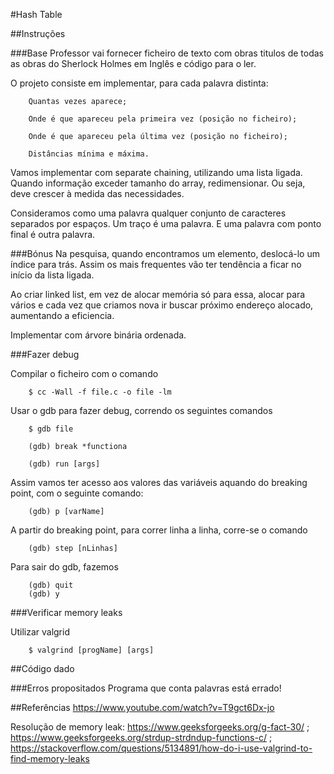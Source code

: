 #Hash Table

##Instruções

###Base
Professor vai fornecer ficheiro de texto com obras titulos de todas as obras do Sherlock Holmes em Inglês e código para o ler.

O projeto consiste em implementar, para cada palavra distinta:

		Quantas vezes aparece;

		Onde é que apareceu pela primeira vez (posição no ficheiro);

		Onde é que apareceu pela última vez (posição no ficheiro);

		Distâncias mínima e máxima.

Vamos implementar com separate chaining, utilizando uma lista ligada.
Quando informação exceder tamanho do array, redimensionar. Ou seja, deve crescer à medida das necessidades.

Consideramos como uma palavra qualquer conjunto de caracteres separados por espaços. Um traço é uma palavra. E uma palavra com ponto final é outra palavra.

###Bónus
Na pesquisa, quando encontramos um elemento, deslocá-lo um índice para trás. Assim os mais frequentes vão ter tendência a ficar no início da lista ligada.

Ao criar linked list, em vez de alocar memória só para essa, alocar para vários e cada vez que criamos nova ir buscar próximo endereço alocado, aumentando a eficiencia.

Implementar com árvore binária ordenada.

###Fazer debug

Compilar o ficheiro com o comando

		$ cc -Wall -f file.c -o file -lm

Usar o gdb para fazer debug, correndo os seguintes comandos

		$ gdb file

		(gdb) break *functiona

		(gdb) run [args]

Assim vamos ter acesso aos valores das variáveis aquando do breaking point, com o seguinte comando:

		(gdb) p [varName]

A partir do breaking point, para correr linha a linha, corre-se o comando

		(gdb) step [nLinhas]

Para sair do gdb, fazemos

		(gdb) quit
		(gdb) y

###Verificar memory leaks

Utilizar valgrid

		$ valgrind [progName] [args]

##Código dado

###Erros propositados
Programa que conta palavras está errado!

##Referências
https://www.youtube.com/watch?v=T9gct6Dx-jo

Resolução de memory leak: https://www.geeksforgeeks.org/g-fact-30/ ; https://www.geeksforgeeks.org/strdup-strdndup-functions-c/ ; https://stackoverflow.com/questions/5134891/how-do-i-use-valgrind-to-find-memory-leaks
